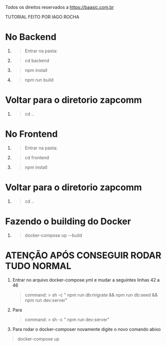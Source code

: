 Todos os direitos reservados a https://baasic.com.br

TUTORIAL FEITO POR IAGO ROCHA

# No Backend
1. > Entrar na pasta:
2. > cd backend
3. > npm install
4. > npm run build
# Voltar para  o diretorio zapcomm
1. > cd ..
# No Frontend
1. > Entrar na pasta:
2. > cd frontend
3. > npm install
# Voltar para  o diretorio zapcomm
1. > cd ..
# Fazendo o building do Docker
1. > docker-compose up --build
# ATENÇÃO APÓS CONSEGUIR RODAR TUDO NORMAL
1. Entrar no arquivo docker-compose.yml e mudar a seguintes linhas 42 a 46
    > command: >
    >  sh -c "
    >  npm run db:migrate &&
    >  npm run db:seed &&
    >  npm run dev:server"
2. Para
    > command: >
    >  sh -c "
    >  npm run dev:server"
3. Para rodar o docker-composer novamente digite o novo comando abixo
> docker-compose up
